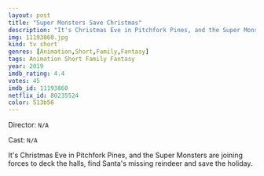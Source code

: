 ```yaml
---
layout: post
title: "Super Monsters Save Christmas"
description: "It's Christmas Eve in Pitchfork Pines, and the Super Monsters are joining forces to deck the halls, find Santa's missing reindeer and save the holiday..."
img: 11193860.jpg
kind: tv short
genres: [Animation,Short,Family,Fantasy]
tags: Animation Short Family Fantasy 
year: 2019
imdb_rating: 4.4
votes: 45
imdb_id: 11193860
netflix_id: 80235524
color: 513b56
---
```

Director: `N/A`  

Cast: `N/A` 

It's Christmas Eve in Pitchfork Pines, and the Super Monsters are joining forces to deck the halls, find Santa's missing reindeer and save the holiday.